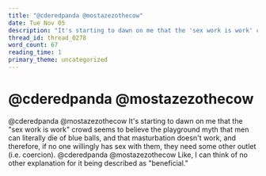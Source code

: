 ```yaml
---
title: "@cderedpanda @mostazezothecow"
date: Tue Nov 05
description: "It's starting to dawn on me that the 'sex work is work' crowd seems to believe the playground myth that men can literally die of blue balls, and that..."
thread_id: thread_0278
word_count: 67
reading_time: 1
primary_theme: uncategorized
---
```


# @cderedpanda @mostazezothecow

@cderedpanda @mostazezothecow It's starting to dawn on me that the "sex work is work" crowd seems to believe the playground myth that men can literally die of blue balls, and that masturbation doesn't work, and therefore, if no one willingly has sex with them, they need some other outlet (i.e. coercion). @cderedpanda @mostazezothecow Like, I can think of no other explanation for it being described as "beneficial."